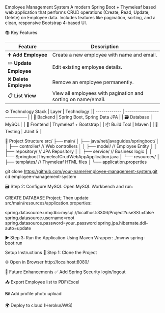 Employee Management System
A modern Spring Boot + Thymeleaf based web application that performs CRUD operations (Create, Read, Update, Delete) on Employee data. Includes features like pagination, sorting, and a clean, responsive Bootstrap 4-based UI.


📚 Key Features

| Feature                | Description                                                   
| ---------------------- | ------------------------------------------------------------- 
| ➕ **Add Employee**     | Create a new employee with name and email.                    
| ✏️ **Update Employee** | Edit existing employee details.                               
| ❌ **Delete Employee**  | Remove an employee permanently.                               
| 📋 **List View**       | View all employees with pagination and sorting on name/email. 


⚙️ Technology Stack
| Layer         | Technology                   |
| ------------- | ---------------------------- |
| 🧠 Backend    | Spring Boot, Spring Data JPA |
| 🗃️ Database  | MySQL                        |
| 🎨 Frontend   | Thymeleaf + Bootstrap        |
| 📦 Build Tool | Maven                        |
| 🧪 Testing    | JUnit 5                      |

📁 Project Structure
src/
├── main/
│   ├── java/net/javaguides/springboot/
│   │   ├── controller/         // Web controllers
│   │   ├── model/              // Employee Entity
│   │   ├── repository/         // JPA Repository
│   │   ├── service/            // Business logic
│   │   └── SpringbootThymeleafCrudWebAppApplication.java
│   └── resources/
│       ├── templates/          // Thymeleaf HTML files
│       └── application.properties


git clone https://github.com/your-name/employee-management-system.git
cd employee-management-system

🗃️ Step 2: Configure MySQL
Open MySQL Workbench and run:



CREATE DATABASE Project;
Then update src/main/resources/application.properties:

spring.datasource.url=jdbc:mysql://localhost:3306/Project?useSSL=false
spring.datasource.username=root
spring.datasource.password=your_password
spring.jpa.hibernate.ddl-auto=update


▶️ Step 3: Run the Application
Using Maven Wrapper:
./mvnw spring-boot:run



 Setup Instructions
🧵 Step 1: Clone the Project


🌐 Open in Browser
http://localhost:8080/




🧠 Future Enhancements
✅ Add Spring Security login/logout

📥 Export Employee list to PDF/Excel

🖼️ Add profile photo upload

🌍 Deploy to cloud (Heroku/AWS)
